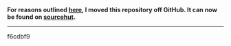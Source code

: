 **For reasons outlined [here][autopilot], I moved this repository off GitHub.
It can now be found on [sourcehut][sourcehut].**

[autopilot]: https://github.com/juni2k/autopilot#motivation
[sourcehut]: https://git.sr.ht/~juni/juniscrobble

---

f6cdbf9
